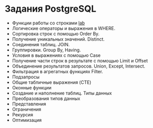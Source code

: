 # Задания PostgreSQL 

  - Функции работы со строками [lab](/homework2.1.sql)
  - Логические операторы и выражения в WHERE.
  - Сортировка строк с помощью Order By.
  - Получение уникальных значений. Distinct.
  - Соединения таблиц. JOIN.
  - Группировки. Group By, Having.
  - Условия в выражениях с помощью Case
  - Получение части строк в результате с помощью Limit и Offset
  - Объединение результатов запросов. Union, Except, Intersect.
  - Фильтрация в агрегатных функциях Filter.
  - Подзапросы
  - Общие табличные выражения (CTE)
  - Оконные функции
  - Создание и наполнение таблиц. Типы данных
  - Преобразования типов данных
  - Представления
  - Ограничения
  - Рекурсия
  - Оптимизация
